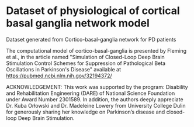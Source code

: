 # Dataset of physiological of cortical basal ganglia network model 
Dataset generated from Cortico-basal-ganglia network for PD patients

The computational model of cortico-basal-ganglia is presented by Fleming et al., in the article named "Simulation of Closed-Loop Deep Brain Stimulation Control Schemes for Suppression of Pathological Beta Oscillations in Parkinson's Disease" available at https://pubmed.ncbi.nlm.nih.gov/32194372/

ACKNOWLEDGEMENT: 
This work was supported by the program: Disability and Rehabilitation Engineering (DARE) of National Science
Foundation under Award Number 2301589. In addition, the authors deeply appreciate Dr. Kuba Orłowski and Dr.
Madeleine Lowery from University College Dulin for generously sharing her knowledge on Parkinson’s disease and closed-loop Deep Brain Stimulation.
